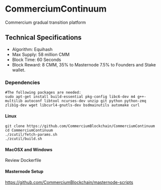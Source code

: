 # CommerciumContinuum
Commercium gradual transition platform

## Technical Specifications
- Algorithm: Equihash
- Max Supply: 58 million CMM
- Block Time: 60 Seconds
- Block Reward: 8 CMM, 35% to Masternode 7.5% to Founders and Stake wallet.
### Dependencies

```shell
#The following packages are needed:
sudo apt-get install build-essential pkg-config libc6-dev m4 g++-multilib autoconf libtool ncurses-dev unzip git python python-zmq zlib1g-dev wget libcurl4-gnutls-dev bsdmainutils automake curl
```

#### Linux
```shell
git clone https://github.com/CommerciumBlockchain/CommerciumContinuum
cd CommerciumContinuum
./zcutil/fetch-params.sh
./zcutil/build.sh
```

#### MacOSX and Windows
Review Dockerfile


#### Masternode Setup
https://github.com/CommerciumBlockchain/masternode-scripts
